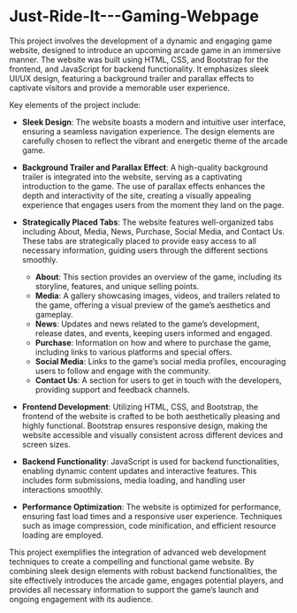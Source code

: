 # Just-Ride-It---Gaming-Webpage

This project involves the development of a dynamic and engaging game website, designed to introduce an upcoming arcade game in an immersive manner. The website was built using HTML, CSS, and Bootstrap for the frontend, and JavaScript for backend functionality. It emphasizes sleek UI/UX design, featuring a background trailer and parallax effects to captivate visitors and provide a memorable user experience.

Key elements of the project include:

- **Sleek Design**: The website boasts a modern and intuitive user interface, ensuring a seamless navigation experience. The design elements are carefully chosen to reflect the vibrant and energetic theme of the arcade game.

- **Background Trailer and Parallax Effect**: A high-quality background trailer is integrated into the website, serving as a captivating introduction to the game. The use of parallax effects enhances the depth and interactivity of the site, creating a visually appealing experience that engages users from the moment they land on the page.

- **Strategically Placed Tabs**: The website features well-organized tabs including About, Media, News, Purchase, Social Media, and Contact Us. These tabs are strategically placed to provide easy access to all necessary information, guiding users through the different sections smoothly.

  - **About**: This section provides an overview of the game, including its storyline, features, and unique selling points.
  - **Media**: A gallery showcasing images, videos, and trailers related to the game, offering a visual preview of the game’s aesthetics and gameplay.
  - **News**: Updates and news related to the game’s development, release dates, and events, keeping users informed and engaged.
  - **Purchase**: Information on how and where to purchase the game, including links to various platforms and special offers.
  - **Social Media**: Links to the game’s social media profiles, encouraging users to follow and engage with the community.
  - **Contact Us**: A section for users to get in touch with the developers, providing support and feedback channels.

- **Frontend Development**: Utilizing HTML, CSS, and Bootstrap, the frontend of the website is crafted to be both aesthetically pleasing and highly functional. Bootstrap ensures responsive design, making the website accessible and visually consistent across different devices and screen sizes.

- **Backend Functionality**: JavaScript is used for backend functionalities, enabling dynamic content updates and interactive features. This includes form submissions, media loading, and handling user interactions smoothly.

- **Performance Optimization**: The website is optimized for performance, ensuring fast load times and a responsive user experience. Techniques such as image compression, code minification, and efficient resource loading are employed.

This project exemplifies the integration of advanced web development techniques to create a compelling and functional game website. By combining sleek design elements with robust backend functionalities, the site effectively introduces the arcade game, engages potential players, and provides all necessary information to support the game’s launch and ongoing engagement with its audience.
